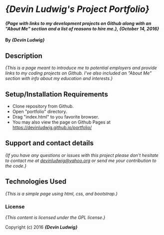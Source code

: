 # _{Devin Ludwig's Project Portfolio}_

#### _{Page with links to my development projects on Github along with an "About Me" section and a list of reasons to hire me.}, {October 14, 2016}_

#### By _**{Devin Ludwig}**_

## Description

_{This is a page meant to introduce me to potential employers and provide links to my coding projects on Github. I've also included an "About Me" section with info about my education and interests.}_

## Setup/Installation Requirements

* Clone repository from Github.
* Open "portfolio" directory.
* Drag "index.html" to you favorite browser.
* You may also view the page on Github Pages at https://devinludwig.github.io/portfolio/

## Support and contact details

_{If you have any questions or issues with this project please don't hesitate to contact me at devinludwig@yahoo.org or send me your contribution to the code.}_

## Technologies Used

_{This is a simple page using html, css, and bootstrap.}_

### License

*{This content is licensed under the GPL license.}*

Copyright (c) 2016 **_{Devin Ludwig}_**
